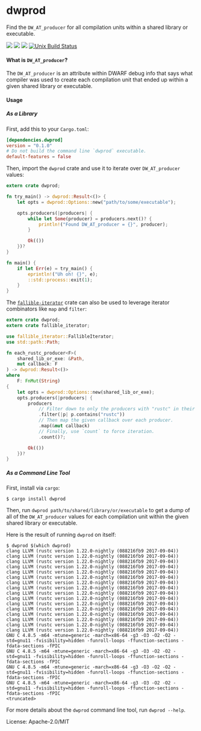 # dwprod

Find the `DW_AT_producer` for all compilation units within a shared library or
executable.

[![](https://docs.rs/dwprod/badge.svg)](https://docs.rs/dwprod/) [![](http://meritbadge.herokuapp.com/dwprod)](https://crates.io/crates/dwprod) [![](https://img.shields.io/crates/d/dwprod.png)](https://crates.io/crates/dwprod) [![Unix Build Status](https://travis-ci.org/fitzgen/dwprod.png?branch=master)](https://travis-ci.org/fitzgen/dwprod)

#### What is `DW_AT_producer`?

The `DW_AT_producer` is an attribute within DWARF debug info that says what
compiler was used to create each compilation unit that ended up within a given
shared library or executable.

#### Usage

##### As a Library

First, add this to your `Cargo.toml`:

```toml
[dependencies.dwprod]
version = "0.1.0"
# Do not build the command line `dwprod` executable.
default-features = false
```

Then, import the `dwprod` crate and use it to iterate over `DW_AT_producer`
values:

```rust
extern crate dwprod;

fn try_main() -> dwprod::Result<()> {
    let opts = dwprod::Options::new("path/to/some/executable");

    opts.producers(|producers| {
        while let Some(producer) = producers.next()? {
            println!("Found DW_AT_producer = {}", producer);
        }

        Ok(())
    })?
}

fn main() {
    if let Err(e) = try_main() {
        eprintln!("Uh oh! {}", e);
        ::std::process::exit(1);
    }
}
```

The [`fallible-iterator`](https://crates.io/crates/fallible-iterator) crate can
also be used to leverage iterator combinators like `map` and `filter`:

```rust
extern crate dwprod;
extern crate fallible_iterator;

use fallible_iterator::FallibleIterator;
use std::path::Path;

fn each_rustc_producer<F>(
    shared_lib_or_exe: &Path,
    mut callback: F
) -> dwprod::Result<()>
where
    F: FnMut(String)
{
    let opts = dwprod::Options::new(shared_lib_or_exe);
    opts.producers(|producers| {
        producers
            // Filter down to only the producers with "rustc" in their name.
            .filter(|p| p.contains("rustc"))
            // Then map the given callback over each producer.
            .map(&mut callback)
            // Finally, use `count` to force iteration.
            .count()?;

        Ok(())
    })?
}
```

##### As a Command Line Tool

First, install via `cargo`:

```commands
$ cargo install dwprod
```

Then, run `dwprod path/to/shared/library/or/executable` to get a dump of all of
the `DW_AT_producer` values for each compilation unit within the given shared
library or executable.

Here is the result of running `dwprod` on itself:

```commands
$ dwprod $(which dwprod)
clang LLVM (rustc version 1.22.0-nightly (088216fb9 2017-09-04))
clang LLVM (rustc version 1.22.0-nightly (088216fb9 2017-09-04))
clang LLVM (rustc version 1.22.0-nightly (088216fb9 2017-09-04))
clang LLVM (rustc version 1.22.0-nightly (088216fb9 2017-09-04))
clang LLVM (rustc version 1.22.0-nightly (088216fb9 2017-09-04))
clang LLVM (rustc version 1.22.0-nightly (088216fb9 2017-09-04))
clang LLVM (rustc version 1.22.0-nightly (088216fb9 2017-09-04))
clang LLVM (rustc version 1.22.0-nightly (088216fb9 2017-09-04))
clang LLVM (rustc version 1.22.0-nightly (088216fb9 2017-09-04))
clang LLVM (rustc version 1.22.0-nightly (088216fb9 2017-09-04))
clang LLVM (rustc version 1.22.0-nightly (088216fb9 2017-09-04))
clang LLVM (rustc version 1.22.0-nightly (088216fb9 2017-09-04))
clang LLVM (rustc version 1.22.0-nightly (088216fb9 2017-09-04))
clang LLVM (rustc version 1.22.0-nightly (088216fb9 2017-09-04))
clang LLVM (rustc version 1.22.0-nightly (088216fb9 2017-09-04))
clang LLVM (rustc version 1.22.0-nightly (088216fb9 2017-09-04))
GNU C 4.8.5 -m64 -mtune=generic -march=x86-64 -g3 -O3 -O2 -O2 -std=gnu11 -fvisibility=hidden -funroll-loops -ffunction-sections -fdata-sections -fPIC
GNU C 4.8.5 -m64 -mtune=generic -march=x86-64 -g3 -O3 -O2 -O2 -std=gnu11 -fvisibility=hidden -funroll-loops -ffunction-sections -fdata-sections -fPIC
GNU C 4.8.5 -m64 -mtune=generic -march=x86-64 -g3 -O3 -O2 -O2 -std=gnu11 -fvisibility=hidden -funroll-loops -ffunction-sections -fdata-sections -fPIC
GNU C 4.8.5 -m64 -mtune=generic -march=x86-64 -g3 -O3 -O2 -O2 -std=gnu11 -fvisibility=hidden -funroll-loops -ffunction-sections -fdata-sections -fPIC
<truncated>
```

For more details about the `dwprod` command line tool, run `dwprod --help`.

License: Apache-2.0/MIT

